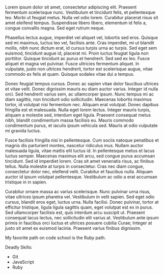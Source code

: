 Lorem ipsum dolor sit amet, consectetur adipiscing elit. Praesent fermentum scelerisque nunc. Vestibulum et tincidunt felis, et pellentesque leo. Morbi ut feugiat metus. Nulla vel odio lorem. Curabitur placerat risus sit amet eleifend tempus. Suspendisse libero libero, elementum id felis a, congue convallis magna. Sed eget rutrum neque.

Phasellus lectus augue, imperdiet vel aliquet vel, lobortis sed eros. Quisque sed mi maximus, luctus leo vel, facilisis ante. Cras imperdiet, mi ut blandit mollis, nibh nunc dictum erat, id cursus turpis urna ac turpis. Sed eget sem euismod, tincidunt augue id, placerat mi. Proin luctus feugiat ligula non porttitor. Quisque tincidunt ac purus et hendrerit. Sed sed ex leo. Fusce aliquet et magna vel pulvinar. Fusce ultricies fermentum aliquet. In vulputate, justo non ultrices hendrerit, tortor est scelerisque augue, vitae commodo ex felis at quam. Quisque sodales vitae dui a tempus.

Donec feugiat tempus cursus. Donec ac sapien vitae dolor faucibus ultrices et vitae velit. Donec dignissim mauris eu diam auctor varius. Integer id nulla orci. Sed hendrerit varius sem, ac ullamcorper ipsum. Nunc tempus mi ac diam sagittis, non tincidunt odio sollicitudin. Maecenas lobortis maximus tortor, id volutpat nisi fermentum nec. Aliquam erat volutpat. Donec dapibus fringilla est et malesuada. Nulla eget lorem lectus. Integer mauris turpis, aliquam a molestie sed, interdum eget ligula. Praesent consequat metus nibh, blandit condimentum massa facilisis eu. Mauris commodo condimentum purus, et iaculis ipsum vehicula sed. Mauris at odio vulputate mi gravida luctus.

Fusce facilisis fringilla nisi in pellentesque. Cum sociis natoque penatibus et magnis dis parturient montes, nascetur ridiculus mus. Nullam auctor malesuada ligula, vitae mattis elit luctus id. In pellentesque metus et lacus luctus semper. Maecenas maximus elit arcu, sed congue purus accumsan tincidunt. Sed id imperdiet lorem. Cras sit amet venenatis risus, ac finibus tellus. Nulla molestie at turpis in consectetur. Cras nec diam congue, consectetur dolor nec, eleifend velit. Curabitur et faucibus nulla. Aliquam auctor id ipsum volutpat pellentesque. Vestibulum ac odio a erat accumsan tristique in in sapien.

Curabitur ornare massa ac varius scelerisque. Nunc pulvinar urna risus, vitae ultrices ipsum pharetra vel. Vestibulum in velit sapien. Sed eget odio cursus, blandit eros eget, luctus urna. Nulla facilisi. Donec pulvinar, tortor at efficitur tristique, ligula ligula sagittis quam, eget volutpat est ex in purus. Sed ullamcorper facilisis est, quis interdum arcu suscipit ut. Praesent consequat lacus lectus, nec sollicitudin elit varius at. Vestibulum ante ipsum primis in faucibus orci luctus et ultrices posuere cubilia Curae; Integer at justo sit amet ex euismod lacinia. Praesent varius finibus dignissim.

My favorite path on code school is the Ruby path.


Deadly Skills:
* Git
* JavaScript
* Ruby
